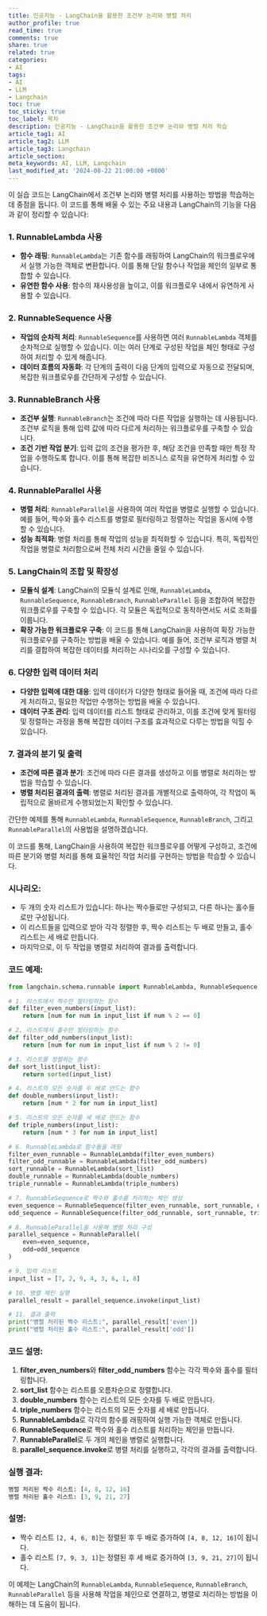 ```yaml
---
title: 인공지능 - LangChain을 활용한 조건부 논리와 병렬 처리
author_profile: true
read_time: true
comments: true
share: true
related: true
categories:
- AI
tags:
- AI
- LLM
- Langchain
toc: true
toc_sticky: true
toc_label: 목차
description: 인공지능 - LangChain을 활용한 조건부 논리와 병렬 처리 학습
article_tag1: AI
article_tag2: LLM
article_tag3: Langchain
article_section: 
meta_keywords: AI, LLM, Langchain
last_modified_at: '2024-08-22 21:00:00 +0800'
---
```


이 실습 코드는 LangChain에서 조건부 논리와 병렬 처리를 사용하는 방법을 학습하는 데 중점을 둡니다. 이 코드를 통해 배울 수 있는 주요 내용과 LangChain의 기능을 다음과 같이 정리할 수 있습니다:

### 1. **RunnableLambda 사용**
   - **함수 래핑**: `RunnableLambda`는 기존 함수를 래핑하여 LangChain의 워크플로우에서 실행 가능한 객체로 변환합니다. 이를 통해 단일 함수나 작업을 체인의 일부로 통합할 수 있습니다.
   - **유연한 함수 사용**: 함수의 재사용성을 높이고, 이를 워크플로우 내에서 유연하게 사용할 수 있습니다.

### 2. **RunnableSequence 사용**
   - **작업의 순차적 처리**: `RunnableSequence`를 사용하면 여러 `RunnableLambda` 객체를 순차적으로 실행할 수 있습니다. 이는 여러 단계로 구성된 작업을 체인 형태로 구성하여 처리할 수 있게 해줍니다.
   - **데이터 흐름의 자동화**: 각 단계의 출력이 다음 단계의 입력으로 자동으로 전달되며, 복잡한 워크플로우를 간단하게 구성할 수 있습니다.

### 3. **RunnableBranch 사용**
   - **조건부 실행**: `RunnableBranch`는 조건에 따라 다른 작업을 실행하는 데 사용됩니다. 조건부 로직을 통해 입력 값에 따라 다르게 처리하는 워크플로우를 구축할 수 있습니다.
   - **조건 기반 작업 분기**: 입력 값의 조건을 평가한 후, 해당 조건을 만족할 때만 특정 작업을 수행하도록 합니다. 이를 통해 복잡한 비즈니스 로직을 유연하게 처리할 수 있습니다.

### 4. **RunnableParallel 사용**
   - **병렬 처리**: `RunnableParallel`을 사용하여 여러 작업을 병렬로 실행할 수 있습니다. 예를 들어, 짝수와 홀수 리스트를 병렬로 필터링하고 정렬하는 작업을 동시에 수행할 수 있습니다.
   - **성능 최적화**: 병렬 처리를 통해 작업의 성능을 최적화할 수 있습니다. 특히, 독립적인 작업을 병렬로 처리함으로써 전체 처리 시간을 줄일 수 있습니다.

### 5. **LangChain의 조합 및 확장성**
   - **모듈식 설계**: LangChain의 모듈식 설계로 인해, `RunnableLambda`, `RunnableSequence`, `RunnableBranch`, `RunnableParallel` 등을 조합하여 복잡한 워크플로우를 구축할 수 있습니다. 각 모듈은 독립적으로 동작하면서도 서로 조화를 이룹니다.
   - **확장 가능한 워크플로우 구축**: 이 코드를 통해 LangChain을 사용하여 확장 가능한 워크플로우를 구축하는 방법을 배울 수 있습니다. 예를 들어, 조건부 로직과 병렬 처리를 결합하여 복잡한 데이터를 처리하는 시나리오를 구성할 수 있습니다.

### 6. **다양한 입력 데이터 처리**
   - **다양한 입력에 대한 대응**: 입력 데이터가 다양한 형태로 들어올 때, 조건에 따라 다르게 처리하고, 필요한 작업만 수행하는 방법을 배울 수 있습니다.
   - **데이터 구조 관리**: 입력 데이터를 리스트 형태로 관리하고, 이를 조건에 맞게 필터링 및 정렬하는 과정을 통해 복잡한 데이터 구조를 효과적으로 다루는 방법을 익힐 수 있습니다.

### 7. **결과의 분기 및 출력**
   - **조건에 따른 결과 분기**: 조건에 따라 다른 결과를 생성하고 이를 병렬로 처리하는 방법을 학습할 수 있습니다.
   - **병렬 처리된 결과의 출력**: 병렬로 처리된 결과를 개별적으로 출력하여, 각 작업이 독립적으로 올바르게 수행되었는지 확인할 수 있습니다.


간단한 예제를 통해 `RunnableLambda`, `RunnableSequence`, `RunnableBranch`, 그리고 `RunnableParallel`의 사용법을 설명하겠습니다.

이 코드를 통해, LangChain을 사용하여 복잡한 워크플로우를 어떻게 구성하고, 조건에 따른 분기와 병렬 처리를 통해 효율적인 작업 처리를 구현하는 방법을 학습할 수 있습니다.

### 시나리오:
- 두 개의 숫자 리스트가 있습니다: 하나는 짝수들로만 구성되고, 다른 하나는 홀수들로만 구성됩니다.
- 이 리스트들을 입력으로 받아 각각 정렬한 후, 짝수 리스트는 두 배로 만들고, 홀수 리스트는 세 배로 만듭니다.
- 마지막으로, 이 두 작업을 병렬로 처리하여 결과를 출력합니다.

### 코드 예제:

```python
from langchain.schema.runnable import RunnableLambda, RunnableSequence, RunnableBranch, RunnableParallel

# 1. 리스트에서 짝수만 필터링하는 함수
def filter_even_numbers(input_list):
    return [num for num in input_list if num % 2 == 0]

# 2. 리스트에서 홀수만 필터링하는 함수
def filter_odd_numbers(input_list):
    return [num for num in input_list if num % 2 != 0]

# 3. 리스트를 정렬하는 함수
def sort_list(input_list):
    return sorted(input_list)

# 4. 리스트의 모든 숫자를 두 배로 만드는 함수
def double_numbers(input_list):
    return [num * 2 for num in input_list]

# 5. 리스트의 모든 숫자를 세 배로 만드는 함수
def triple_numbers(input_list):
    return [num * 3 for num in input_list]

# 6. RunnableLambda로 함수들을 래핑
filter_even_runnable = RunnableLambda(filter_even_numbers)
filter_odd_runnable = RunnableLambda(filter_odd_numbers)
sort_runnable = RunnableLambda(sort_list)
double_runnable = RunnableLambda(double_numbers)
triple_runnable = RunnableLambda(triple_numbers)

# 7. RunnableSequence로 짝수와 홀수를 처리하는 체인 생성
even_sequence = RunnableSequence(filter_even_runnable, sort_runnable, double_runnable)
odd_sequence = RunnableSequence(filter_odd_runnable, sort_runnable, triple_runnable)

# 8. RunnableParallel을 사용해 병렬 처리 구성
parallel_sequence = RunnableParallel(
    even=even_sequence,
    odd=odd_sequence
)

# 9. 입력 리스트
input_list = [7, 2, 9, 4, 3, 6, 1, 8]

# 10. 병렬 체인 실행
parallel_result = parallel_sequence.invoke(input_list)

# 11. 결과 출력
print("병렬 처리된 짝수 리스트:", parallel_result['even'])
print("병렬 처리된 홀수 리스트:", parallel_result['odd'])
```

### 코드 설명:
1. **filter_even_numbers**와 **filter_odd_numbers** 함수는 각각 짝수와 홀수를 필터링합니다.
2. **sort_list** 함수는 리스트를 오름차순으로 정렬합니다.
3. **double_numbers** 함수는 리스트의 모든 숫자를 두 배로 만듭니다.
4. **triple_numbers** 함수는 리스트의 모든 숫자를 세 배로 만듭니다.
5. **RunnableLambda**로 각각의 함수를 래핑하여 실행 가능한 객체로 만듭니다.
6. **RunnableSequence**로 짝수와 홀수 리스트를 처리하는 체인을 만듭니다.
7. **RunnableParallel**로 두 개의 체인을 병렬로 실행합니다.
8. **parallel_sequence.invoke**로 병렬 처리를 실행하고, 각각의 결과를 출력합니다.

### 실행 결과:
```python
병렬 처리된 짝수 리스트: [4, 8, 12, 16]
병렬 처리된 홀수 리스트: [3, 9, 21, 27]
```

### 설명:
- 짝수 리스트 `[2, 4, 6, 8]`는 정렬된 후 두 배로 증가하여 `[4, 8, 12, 16]`이 됩니다.
- 홀수 리스트 `[7, 9, 3, 1]`는 정렬된 후 세 배로 증가하여 `[3, 9, 21, 27]`이 됩니다.

이 예제는 LangChain의 `RunnableLambda`, `RunnableSequence`, `RunnableBranch`, `RunnableParallel` 등을 사용해 작업을 체인으로 연결하고, 병렬로 처리하는 방법을 이해하는 데 도움이 됩니다.